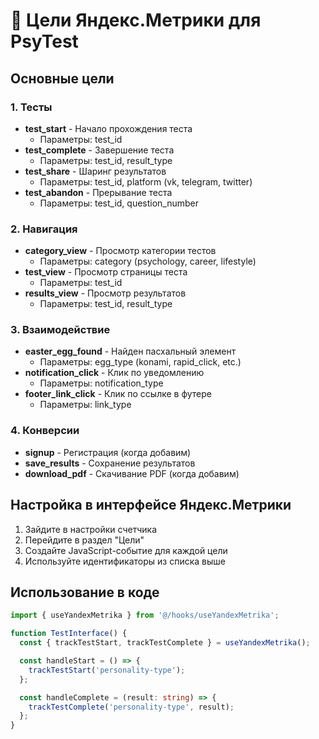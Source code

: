 # 🎯 Цели Яндекс.Метрики для PsyTest

## Основные цели

### 1. Тесты

- **test_start** - Начало прохождения теста
  - Параметры: test_id
- **test_complete** - Завершение теста
  - Параметры: test_id, result_type
- **test_share** - Шаринг результатов
  - Параметры: test_id, platform (vk, telegram, twitter)
- **test_abandon** - Прерывание теста
  - Параметры: test_id, question_number

### 2. Навигация

- **category_view** - Просмотр категории тестов
  - Параметры: category (psychology, career, lifestyle)
- **test_view** - Просмотр страницы теста
  - Параметры: test_id
- **results_view** - Просмотр результатов
  - Параметры: test_id, result_type

### 3. Взаимодействие

- **easter_egg_found** - Найден пасхальный элемент
  - Параметры: egg_type (konami, rapid_click, etc.)
- **notification_click** - Клик по уведомлению
  - Параметры: notification_type
- **footer_link_click** - Клик по ссылке в футере
  - Параметры: link_type

### 4. Конверсии

- **signup** - Регистрация (когда добавим)
- **save_results** - Сохранение результатов
- **download_pdf** - Скачивание PDF (когда добавим)

## Настройка в интерфейсе Яндекс.Метрики

1. Зайдите в настройки счетчика
2. Перейдите в раздел "Цели"
3. Создайте JavaScript-событие для каждой цели
4. Используйте идентификаторы из списка выше

## Использование в коде

```typescript
import { useYandexMetrika } from '@/hooks/useYandexMetrika';

function TestInterface() {
  const { trackTestStart, trackTestComplete } = useYandexMetrika();

  const handleStart = () => {
    trackTestStart('personality-type');
  };

  const handleComplete = (result: string) => {
    trackTestComplete('personality-type', result);
  };
}
```
